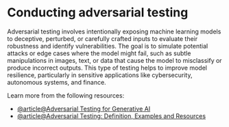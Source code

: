 # Conducting adversarial testing

Adversarial testing involves intentionally exposing machine learning models to deceptive, perturbed, or carefully crafted inputs to evaluate their robustness and identify vulnerabilities. The goal is to simulate potential attacks or edge cases where the model might fail, such as subtle manipulations in images, text, or data that cause the model to misclassify or produce incorrect outputs. This type of testing helps to improve model resilience, particularly in sensitive applications like cybersecurity, autonomous systems, and finance.

Learn more from the following resources:

- [@article@Adversarial Testing for Generative AI](https://developers.google.com/machine-learning/resources/adv-testing)
- [@article@Adversarial Testing: Definition, Examples and Resources](https://www.leapwork.com/blog/adversarial-testing)